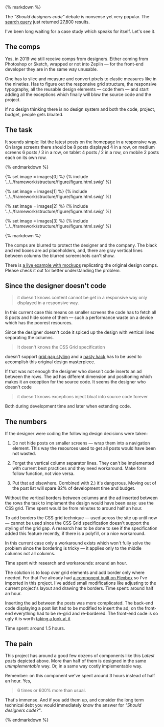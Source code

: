 {% markdown %}

The _"Should designers code"_ debate is nonsense yet very popular. The [search query](https://www.google.com/search?q=%22Should+designers+code%22) just returned 27,800 results.

I've been long waiting for a case study which speaks for itself. Let's see it.

## The comps

Yes, in 2019 we still receive comps from designers. Either coming from Photoshop or Sketch, wrapped or not into Zeplin &mdash; for the front-end developer they are in the same way unusable.

One has to slice and measure and convert pixels to elastic measures like in the nineties. Has to figure out the responsive grid structure, the responsive typography, all the reusable design elements &mdash; code them &mdash; and start adding all the exceptions which finally will blow the source code and the project.

If no design thinking there is no design system and both the code, project, budget, people gets bloated.

## The task

It sounds simple: list the latest posts on the homepage in a responsive way. On large screens there should be 8 posts displayed 4 in a row, on medium screens 6 posts / 3 in a row, on tablet 4 posts / 2 in a row, on mobile 2 posts each on its own row.

{% endmarkdown %}

{% set image = images[0] %}
{% include '../../framework/structure/figure/figure.html.swig' %}

{% set image = images[1] %}
{% include '../../framework/structure/figure/figure.html.swig' %}

{% set image = images[2] %}
{% include '../../framework/structure/figure/figure.html.swig' %}

{% set image = images[3] %}
{% include '../../framework/structure/figure/figure.html.swig' %}

{% markdown %}

The comps are blurred to protect the designer and the company. The black and red boxes are ad placeholders, and, there are gray vertical lines between columns the blurred screenshots can't show.

There is [a live example with mockups]() replicating the original design comps. Please check it out for better understanding the problem.

## Since the designer doesn't code

> it doesn't knows content cannot be get in a responsive way only displayed in a responsive way.

In this current case this means on smaller screens the code has to fetch all 8 posts and hide some of them &mdash; such a performance waste on a device which has the poorest resources.

Since the designer doesn't code it spiced up the design with vertical lines separating the columns.

> It doesn't knows the CSS Grid specification

doesn't support [grid gap styling](https://stackoverflow.com/questions/45884630/css-grid-is-it-possible-to-apply-color-to-grid-gaps) and a [nasty hack](https://stackoverflow.com/questions/13792755/show-border-grid-lines-only-between-elements/47914693#47914693) has to be used to accomplish this original design masterpiece.

If that was not enough the designer who doesn't code inserts an ad between the rows. The ad has different dimension and positioning which makes it an exception for the source code. It seems the designer who doesn't code

> it doesn't knows exceptions inject bloat into source code forever

Both during development time and later when extending code.

## The numbers

If the designer were coding the following design decisions were taken:

1. Do not hide posts on smaller screens &mdash; wrap them into a navigation element. This way the resources used to get all posts would have been not wasted.

2. Forget the vertical column separator lines. They can't be implemented with current best practices and they need workaround. Make form follow function, not vice versa.

3. Put that ad elsewhere. Combined with 2.) it's dangerous. Moving out of the post list will spare 82% of development time and budget.

Without the vertical borders between columns and the ad inserted between the rows the task to implement the design would have been easy: use the CSS grid. Time spent would be from minutes to around half an hour.

To add borders the CSS grid technique &mdash; used across the site up until now &mdash; cannot be used since the CSS Grid specification doesn't support the styling of the grid gap. A research has to be done to see if the specification added this feature recently, if there is a polyfill, or a nice workaround.

In this current case only a workaround exists which won't fully solve the problem since the bordering is tricky &mdash; it applies only to the middle columns not all columns.

Time spent with research and workarounds: around an hour.

The solution is to loop over grid elements and add border only where needed. For that I've already had [a component built on Flexbox](https://github.com/metamn/beat/blob/master/code/framework/structure/grid/grid.scss) so I've imported in this project. I've added small modifications like adjusting to the current project's layout and drawing the borders. Time spent: around half an hour.

Inserting the ad between the posts was more complicated. The back-end code displaying a post list had to be modified to insert the ad; on the front-end everything had to be re-grid and re-bordered. The front-end code is so ugly it is worth [taking a look at it](https://gist.github.com/metamn/3f51efec8530e5f21d99212582d2d120)

Time spent: around 1.5 hours.

## The pain

This project has around a good few dozens of components like this _Latest posts_ depicted above. More than half of them is designed in the same _unimplementable_ way. Or, in a same way costly implementable way.

Remember: on this component we've spent around 3 hours instead of half an hour. Yes,

> 6 times or 600% more than usual.

That's immense. And if you add them up, and consider the long term technical debt you would immediately know the answer for _"Should designers code?"_.

{% endmarkdown %}

